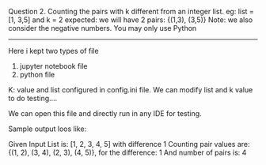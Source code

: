 
Question 2.
Counting the pairs with k different from an integer list.
eg: list = [1, 3,5] and k = 2
expected: we will have 2 pairs: {(1,3), (3,5)}
Note: we also consider the negative numbers. You may only use Python

-----------------------------------------------------------

Here i kept two types of file
1. jupyter notebook file
2. python file

K: value and list configured in config.ini file.
We can modify list and k value to do testing....

We can open this file and directly run in any IDE for testing.

Sample output loos like:

Given Input List is: [1, 2, 3, 4, 5] with difference 1 
Counting pair values are: {(1, 2), (3, 4), (2, 3), (4, 5)}, for the difference: 1 
And number of pairs is: 4